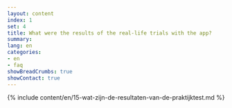 ```yaml
---
layout: content
index: 1
set: 4 
title: What were the results of the real-life trials with the app?
summary: 
lang: en
categories:
- en
- faq
showBreadCrumbs: true
showContact: true
---
```

{% include content/en/15-wat-zijn-de-resultaten-van-de-praktijktest.md %}
